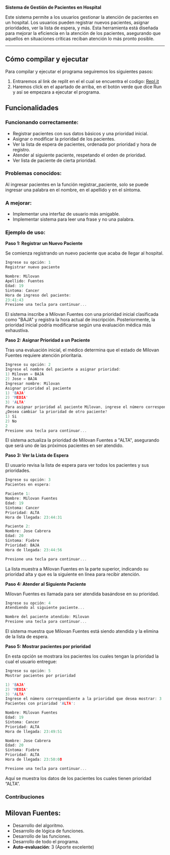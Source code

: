**Sistema de Gestión de Pacientes en Hospital**

Este sistema permite a los usuarios gestionar la atención de pacientes en un hospital. Los usuarios pueden registrar nuevos pacientes, asignar prioridades, ver la lista de espera, y más. Esta herramienta está diseñada para mejorar la eficiencia en la atención de los pacientes, asegurando que aquellos en situaciones críticas reciban atención lo más pronto posible.

---
## Cómo compilar y ejecutar

Para compilar y ejecutar el programa seguiremos los siguientes pasos:

1) Entraremos al link de replit en el el cual se encuentra el codigo: [Repl.it](https://replit.com/join/tzxllripsx-milovanfuentesl)
2) Haremos click en el apartado de arriba, en el botón verde que dice Run y así se empezara a ejecutar el programa.

## Funcionalidades

### Funcionando correctamente:

- Registrar pacientes con sus datos básicos y una prioridad inicial.
- Asignar o modificar la prioridad de los pacientes.
- Ver la lista de espera de pacientes, ordenada por prioridad y hora de registro.
- Atender al siguiente paciente, respetando el orden de prioridad.
- Ver lista de paciente de cierta prioridad.

### Problemas conocidos:
Al ingresar pacientes en la función  registrar_paciente, solo se puede ingresar una palabra en el nombre, en el apellido y en el síntoma.

### A mejorar:
- Implementar una interfaz de usuario más amigable.
- Implementar sistema para leer una frase y no una palabra.

### Ejemplo de uso:
  **Paso 1: Registrar un Nuevo Paciente**

Se comienza registrando un nuevo paciente que acaba de llegar al hospital.

````c
Ingrese su opción: 1
Registrar nuevo paciente

Nombre: Milovan
Apellido: Fuentes
Edad: 19
Sintoma: Cancer
Hora de ingreso del paciente: 
23:41:43
Presione una tecla para continuar...
````
El sistema inscribe a Milovan Fuentes con una prioridad inicial clasificada como "BAJA" y registra la hora actual de inscripción. Posteriormente, la prioridad inicial podría modificarse según una evaluación médica más exhaustiva.

**Paso 2: Asignar Prioridad a un Paciente**

Tras una evaluación inicial, el médico determina que el estado de Milovan Fuentes requiere atención prioritaria.
````c
Ingrese su opción: 2
Ingrese el nombre del paciente a asignar prioridad: 
1) Milovan = BAJA
2) Jose = BAJA
Ingresar nombre: Milovan
Asignar prioridad al paciente
1) 'BAJA'
2) 'MEDIA'
3) 'ALTA'
Para asignar prioridad al paciente Milovan, ingrese el número correspondiente: 3
¿Desea cambiar la prioridad de otro paciente?
1) Si
2) No
2
Presione una tecla para continuar...
````
El sistema actualiza la prioridad de Milovan Fuentes a "ALTA", asegurando que será uno de las próximos pacientes en ser atendido.

**Paso 3: Ver la Lista de Espera**

El usuario revisa la lista de espera para ver todos los pacientes y sus prioridades.
````c
Ingrese su opción: 3
Pacientes en espera: 

Paciente 1:
Nombre: Milovan Fuentes
Edad: 19
Síntoma: Cancer
Prioridad: ALTA
Hora de llegada: 23:44:31

Paciente 2:
Nombre: Jose Cabrera
Edad: 20
Síntoma: Fiebre
Prioridad: BAJA
Hora de llegada: 23:44:56

Presione una tecla para continuar...
````
La lista muestra a Milovan Fuentes en la parte superior, indicando su prioridad alta y que es la siguiente en línea para recibir atención.

**Paso 4: Atender al Siguiente Paciente**

Milovan Fuentes es llamada para ser atendida basándose en su prioridad.
````c
Ingrese su opción: 4
Atendiendo al siguiente paciente...

Nombre del paciente atendido: Milovan
Presione una tecla para continuar...

````
El sistema muestra que Milovan Fuentes está siendo atendida y la elimina de la lista de espera.

**Paso 5: Mostrar pacientes por prioridad**

En esta opción se mostrara los pacientes los cuales tengan la prioridad la cual el usuario entregue:
````c
Ingrese su opción: 5
Mostrar pacientes por prioridad

1) 'BAJA'
2) 'MEDIA'
3) 'ALTA'
Ingrese el número correspondiente a la prioridad que desea mostrar: 3
Pacientes con prioridad 'ALTA':

Nombre: Milovan Fuentes
Edad: 19
Síntoma: Cancer
Prioridad: ALTA
Hora de llegada: 23:49:51

Nombre: Jose Cabrera
Edad: 20
Síntoma: Fiebre
Prioridad: ALTA
Hora de llegada: 23:50:08

Presione una tecla para continuar...
````
Aquí se muestra los datos de los pacientes los cuales tienen prioridad “ALTA”. 

### Contribuciones
## Milovan Fuentes:
- Desarrollo del algoritmo.
- Desarrollo de lógica de funciones.
- Desarrollo de las funciones.
- Desarrollo de todo el programa.
- **Auto-evaluación**: 3 (Aporte excelente)
